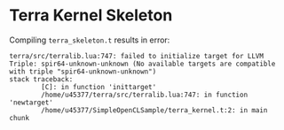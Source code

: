 # Terra Kernel Skeleton
Compiling `terra_skeleton.t` results in error:
```
terra/src/terralib.lua:747: failed to initialize target for LLVM Triple: spir64-unknown-unknown (No available targets are compatible with triple "spir64-unknown-unknown")
stack traceback:
        [C]: in function 'inittarget'
        /home/u45377/terra/src/terralib.lua:747: in function 'newtarget'
        /home/u45377/SimpleOpenCLSample/terra_kernel.t:2: in main chunk
```
